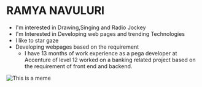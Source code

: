 # RAMYA NAVULURI

* I'm interested in Drawing,Singing and Radio Jockey
* I'm Interested in Developing web pages and trending Technologies
* I like to star gaze
* Developing webpages based on the requirement 
  * I have 13 months of work experience as a pega developer at Accenture of level 12
    worked on a banking related project based on the requirement of front end and backend.

![This is a meme](https://www.instagram.com/p/CiRWDWTo9A4/?igshid=MTA0ZTI1NzA=)